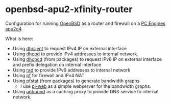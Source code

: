 # openbsd-apu2-xfinity-router

Configuration for running [OpenBSD](https://www.openbsd.org) as a router and firewall on a [PC Engines apu2c4](https://pcengines.ch/apu2c4.htm).

What is here:
* Using [dhclient](https://man.openbsd.org/dhclient) to request IPv4 IP on external interface
* Using [dhcpd](https://man.openbsd.org/dhcpd) to provide IPv4 addresses to internal network
* Using [dhcpcd](https://github.com/openbsd/ports/tree/master/net/dhcpcd) (from packages) to request IPv6 IP on external interface and prefix delegation on internal interface
* Using [rad](https://man.openbsd.org/rad) to provide IPv6 addresses to internal network
* Using [pf](https://man.openbsd.org/pf) for firewall and IPv4 NAT
* Using [pfstat](https://github.com/openbsd/ports/tree/master/net/pfstat) (from packages) to generate bandwidth graphs
  * I use [pi-web](https://github.com/aaronriekenberg/pi-web) as a simple webserver for the bandwidth graphs.
* Using [unbound](https://man.openbsd.org/unbound) as a caching proxy to provide DNS service to internal network.

